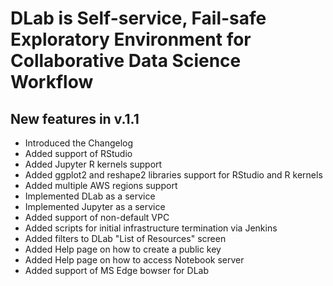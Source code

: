 # DLab is Self-service, Fail-safe Exploratory Environment for Collaborative Data Science Workflow

## New features in v.1.1
- Introduced the Changelog
- Added support of RStudio
- Added Jupyter R kernels support
- Added ggplot2 and reshape2 libraries support for RStudio and R kernels
- Added multiple AWS regions support
- Implemented DLab as a service
- Implemented Jupyter as a service
- Added support of non-default VPC
- Added scripts for initial infrastructure termination via Jenkins
- Added filters to DLab "List of Resources" screen
- Added Help page on how to create a public key
- Added Help page on how to access Notebook server
- Added support of MS Edge bowser for DLab